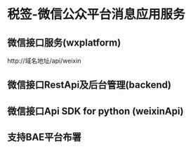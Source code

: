   
税签-微信公众平台消息应用服务
=========================

## 微信接口服务(wxplatform)

   http://域名地址/api/weixin


## 微信接口RestApi及后台管理(backend)


## 微信接口Api SDK for python (weixinApi)
  
  

## 支持BAE平台布署


 
